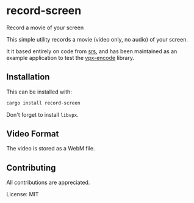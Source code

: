 # record-screen

Record a movie of your screen

This simple utility records a movie (video only, no audio) of your screen.

It it based entirely on code from [srs](), and has been maintained as an
example application to test the [vpx-encode]() library.

## Installation

This can be installed with:

```sh
cargo install record-screen
```

Don't forget to install `libvpx`.

## Video Format

The video is stored as a WebM file.

## Contributing

All contributions are appreciated.

License: MIT
